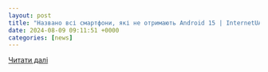 ```yaml
---
layout: post
title: "Названо всі смартфони, які не отримають Android 15 | InternetUA"
date: 2024-08-09 09:11:51 +0000
categories: [news]
---
```


[Читати далі](https://uazmi.org/news/post/e18b3cdaaeb12a4debf427a9312ca5d3)
